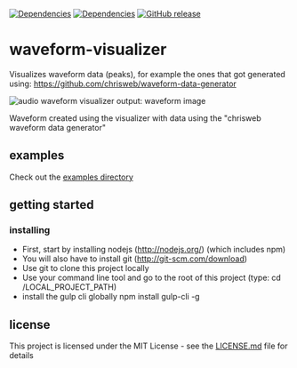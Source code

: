 [![Dependencies](https://david-dm.org/chrisweb/waveform-visualizer/status.svg)](https://david-dm.org/chrisweb/waveform-visualizer)
[![Dependencies](https://david-dm.org/chrisweb/waveform-visualizer/dev-status.png)](https://david-dm.org/chrisweb/waveform-visualizer)
[![GitHub release](https://img.shields.io/github/release/chrisweb/waveform-visualizer.svg)](https://github.com/chrisweb/waveform-visualizer/releases)

# waveform-visualizer

Visualizes waveform data (peaks), for example the ones that got generated using: <https://github.com/chrisweb/waveform-data-generator>

![audio waveform visualizer output: waveform image](./examples/images/waveform.png)

Waveform created using the visualizer with data using the "chrisweb waveform data generator"

## examples

Check out the [examples directory](/examples/README.md)

## getting started

### installing

* First, start by installing nodejs (<http://nodejs.org/>) (which includes npm)
* You will also have to install git (<http://git-scm.com/download>)
* Use git to clone this project locally
* Use your command line tool and go to the root of this project (type: cd /LOCAL_PROJECT_PATH)
* install the gulp cli globally npm install gulp-cli -g

## license

This project is licensed under the MIT License - see the [LICENSE.md](LICENSE.md) file for details
